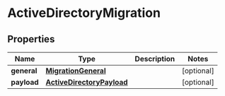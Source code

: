 

# ActiveDirectoryMigration


## Properties

Name | Type | Description | Notes
------------ | ------------- | ------------- | -------------
**general** | [**MigrationGeneral**](MigrationGeneral.md) |  |  [optional]
**payload** | [**ActiveDirectoryPayload**](ActiveDirectoryPayload.md) |  |  [optional]



